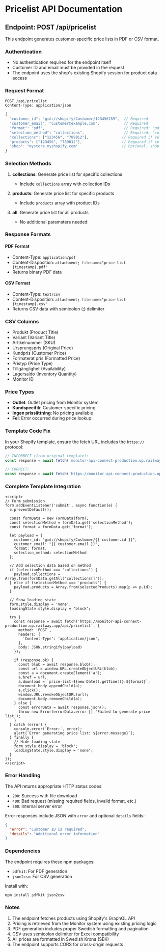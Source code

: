 # Pricelist API Documentation

## Endpoint: POST /api/pricelist

This endpoint generates customer-specific price lists in PDF or CSV format.

### Authentication
- No authentication required for the endpoint itself
- Customer ID and email must be provided in the request
- The endpoint uses the shop's existing Shopify session for product data access

### Request Format

```javascript
POST /api/pricelist
Content-Type: application/json

{
  "customer_id": "gid://shopify/Customer/123456789",  // Required
  "customer_email": "customer@example.com",           // Required
  "format": "pdf",                                    // Required: "pdf" or "csv"
  "selection_method": "collections",                  // Required: "collections", "products", or "all"
  "collections": ["123456", "789012"],               // Required if selection_method is "collections"
  "products": ["123456", "789012"],                  // Required if selection_method is "products"
  "shop": "mystore.myshopify.com"                    // Optional: shop domain
}
```

### Selection Methods

1. **collections**: Generate price list for specific collections
   - Include `collections` array with collection IDs
   
2. **products**: Generate price list for specific products
   - Include `products` array with product IDs
   
3. **all**: Generate price list for all products
   - No additional parameters needed

### Response Formats

#### PDF Format
- Content-Type: `application/pdf`
- Content-Disposition: `attachment; filename="price-list-{timestamp}.pdf"`
- Returns binary PDF data

#### CSV Format
- Content-Type: `text/csv`
- Content-Disposition: `attachment; filename="price-list-{timestamp}.csv"`
- Returns CSV data with semicolon (;) delimiter

### CSV Columns
- Produkt (Product Title)
- Variant (Variant Title)
- Artikelnummer (SKU)
- Ursprungspris (Original Price)
- Kundpris (Customer Price)
- Formaterat pris (Formatted Price)
- Pristyp (Price Type)
- Tillgänglighet (Availability)
- Lagersaldo (Inventory Quantity)
- Monitor ID

### Price Types
- **Outlet**: Outlet pricing from Monitor system
- **Kundspecifik**: Customer-specific pricing
- **Ingen prissättning**: No pricing available
- **Fel**: Error occurred during price lookup

### Template Code Fix

In your Shopify template, ensure the fetch URL includes the `https://` protocol:

```javascript
// INCORRECT (from original template):
const response = await fetch('monitor-api-connect-production.up.railway.app/api/pricelist', {

// CORRECT:
const response = await fetch('https://monitor-api-connect-production.up.railway.app/api/pricelist', {
```

### Complete Template Integration

```liquid
<script>
// Form submission
form.addEventListener('submit', async function(e) {
  e.preventDefault();
  
  const formData = new FormData(form);
  const selectionMethod = formData.get('selectionMethod');
  const format = formData.get('format');
  
  let payload = {
    customer_id: "gid://shopify/Customer/{{ customer.id }}",
    customer_email: "{{ customer.email }}",
    format: format,
    selection_method: selectionMethod
  };

  // Add selection data based on method
  if (selectionMethod === 'collections') {
    payload.collections = Array.from(formData.getAll('collections[]'));
  } else if (selectionMethod === 'products') {
    payload.products = Array.from(selectedProducts).map(p => p.id);
  }

  // Show loading state
  form.style.display = 'none';
  loadingState.style.display = 'block';

  try {
    const response = await fetch('https://monitor-api-connect-production.up.railway.app/api/pricelist', {
      method: 'POST',
      headers: {
        'Content-Type': 'application/json',
      },
      body: JSON.stringify(payload)
    });

    if (response.ok) {
      const blob = await response.blob();
      const url = window.URL.createObjectURL(blob);
      const a = document.createElement('a');
      a.href = url;
      a.download = `price-list-${new Date().getTime()}.${format}`;
      document.body.appendChild(a);
      a.click();
      window.URL.revokeObjectURL(url);
      document.body.removeChild(a);
    } else {
      const errorData = await response.json();
      throw new Error(errorData.error || 'Failed to generate price list');
    }
  } catch (error) {
    console.error('Error:', error);
    alert(`Error generating price list: ${error.message}`);
  } finally {
    // Hide loading state
    form.style.display = 'block';
    loadingState.style.display = 'none';
  }
});
</script>
```

### Error Handling

The API returns appropriate HTTP status codes:
- `200`: Success with file download
- `400`: Bad request (missing required fields, invalid format, etc.)
- `500`: Internal server error

Error responses include JSON with `error` and optional `details` fields:

```json
{
  "error": "Customer ID is required",
  "details": "Additional error information"
}
```

### Dependencies

The endpoint requires these npm packages:
- `pdfkit`: For PDF generation
- `json2csv`: For CSV generation

Install with:
```bash
npm install pdfkit json2csv
```

### Notes

1. The endpoint fetches products using Shopify's GraphQL API
2. Pricing is retrieved from the Monitor system using existing pricing logic
3. PDF generation includes proper Swedish formatting and pagination
4. CSV uses semicolon delimiter for Excel compatibility
5. All prices are formatted in Swedish Krona (SEK)
6. The endpoint supports CORS for cross-origin requests